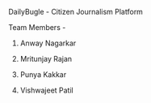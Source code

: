 DailyBugle - Citizen Journalism Platform

Team Members - 

1. Anway Nagarkar

2. Mritunjay Rajan

3. Punya Kakkar

4. Vishwajeet Patil
